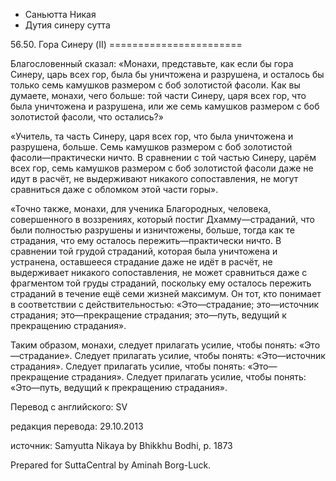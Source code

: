 









* Саньютта Никая
* Дутия синеру сутта


56\.50\. Гора Синеру \(II\)
\=\=\=\=\=\=\=\=\=\=\=\=\=\=\=\=\=\=\=\=\=\=\=



Благословенный сказал: «Монахи, представьте, как если бы гора Синеру, царь всех гор, была бы уничтожена и разрушена, и осталось бы только семь камушков размером с боб золотистой фасоли\. Как вы думаете, монахи, чего больше: той части Синеру, царя всех гор, что была уничтожена и разрушена, или же семь камушков размером с боб золотистой фасоли, что остались?»


«Учитель, та часть Синеру, царя всех гор, что была уничтожена и разрушена, больше\. Семь камушков размером с боб золотистой фасоли—практически ничто\. В сравнении с той частью Синеру, царём всех гор, семь камушков размером с боб золотистой фасоли даже не идут в расчёт, не выдерживают никакого сопоставления, не могут сравниться даже с обломком этой части горы»\.


«Точно также, монахи, для ученика Благородных, человека, совершенного в воззрениях, который постиг Дхамму—страданий, что были полностью разрушены и изничтожены, больше, тогда как те страдания, что ему осталось пережить—практически ничто\. В сравнении той грудой страданий, которая была уничтожена и устранена, оставшееся страдание даже не идёт в расчёт, не выдерживает никакого сопоставления, не может сравниться даже с фрагментом той груды страданий, поскольку ему осталось пережить страданий в течение ещё семи жизней максимум\. Он тот, кто понимает в соответствии с действительностью: «Это—страдание; это—источник страдания; это—прекращение страдания; это—путь, ведущий к прекращению страдания»\.


Таким образом, монахи, следует прилагать усилие, чтобы понять: «Это—страдание»\. Следует прилагать усилие, чтобы понять: «Это—источник страдания»\. Следует прилагать усилие, чтобы понять: «Это—прекращение страдания»\. Следует прилагать усилие, чтобы понять: «Это—путь, ведущий к прекращению страдания»\.



Перевод с английского: SV


редакция перевода: 29\.10\.2013


источник: Samyutta Nikaya by Bhikkhu Bodhi, p\. 1873


Prepared for SuttaCentral by Aminah Borg\-Luck\.






